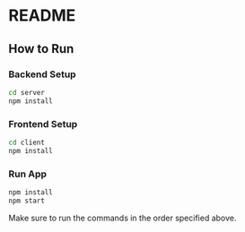# README

## How to Run

### Backend Setup

```bash
cd server
npm install
```

### Frontend Setup

```bash
cd client
npm install
```

### Run App

```bash
npm install
npm start
``` 

Make sure to run the commands in the order specified above.